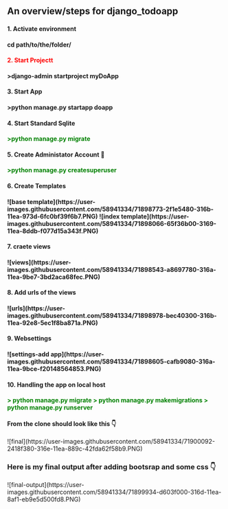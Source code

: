<h2><b>An overview/steps for django_todoapp</b></h2>

<h4>1. Activate environment<h4>
        cd path/to/the/folder/
        <h4><font color='red'>2. Start Projectt</font><h4>
        >django-admin startproject myDoApp
<h4>3. Start App<h4>
        >python manage.py startapp doapp
<h4>4. Start Standard Sqlite<h4>
        <p style="color:green;"> >python manage.py migrate</p>
<h4>5. Create Administator Account 👤<h4>
        <p style="color:green;">  >python manage.py createsuperuser </p>
<h4>6. Create Templates<h4>
![base template](https://user-images.githubusercontent.com/58941334/71898773-2f1e5480-316b-11ea-973d-6fc0bf39f6b7.PNG)
![index template](https://user-images.githubusercontent.com/58941334/71898066-65f36b00-3169-11ea-8ddb-f077d15a343f.PNG)
<h4>7. craete views<h4>
        ![views](https://user-images.githubusercontent.com/58941334/71898543-a8697780-316a-11ea-9be7-3bd2aca68fec.PNG)
<h4>8. Add urls of the views<h4>
        ![urls](https://user-images.githubusercontent.com/58941334/71898978-bec40300-316b-11ea-92e8-5ec1f8ba871a.PNG)
<h4>9. Websettings<h4>
        ![settings-add app](https://user-images.githubusercontent.com/58941334/71898605-cafb9080-316a-11ea-9bce-f20148564853.PNG)
<h4>10. Handling the app on local host<h4>
        <p style="color:green;"> 
        > python manage.py migrate
        > python manage.py makemigrations
        > python manage.py runserver
        </p>
 <h4>From the clone should look like this 👇</h4>
     ![final](https://user-images.githubusercontent.com/58941334/71900092-2418f380-316e-11ea-889c-42fda62f58b9.PNG)   
        
<h3> Here is my final output after adding bootsrap and some css 👇</h3>
![final-output](https://user-images.githubusercontent.com/58941334/71899934-d603f000-316d-11ea-8af1-eb9e5d500fd8.PNG)
